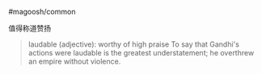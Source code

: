 #magoosh/common

值得称道赞扬

> laudable (adjective): worthy of high praise 
To say that Gandhi's actions were laudable is the greatest understatement; he overthrew an empire without violence. 
